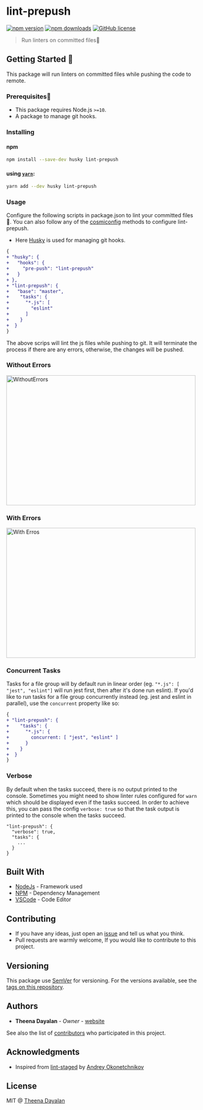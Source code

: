 # lint-prepush
[![npm version](https://badge.fury.io/js/lint-prepush.svg)](https://www.npmjs.com/package/lint-prepush)
[![npm downloads](https://img.shields.io/npm/dt/lint-prepush.svg)](https://www.npmtrends.com/lint-prepush)
[![GitHub license](https://img.shields.io/github/license/theenadayalank/lint-prepush.svg)](https://github.com/theenadayalank/lint-prepush/blob/master/LICENSE)

> Run linters on committed files🔬

## Getting Started 🔮

This package will run linters on committed files while pushing the code to remote.

### Prerequisites🔭

* This package requires Node.js `>=10`.
* A package to manage git hooks.

### Installing

#### npm

```bash
npm install --save-dev husky lint-prepush
```

#### using [`yarn`](https://yarnpkg.com/):

```bash
yarn add --dev husky lint-prepush
```

### Usage

Configure the following scripts in package.json to lint your committed files 🔧. You can also follow any of the  [cosmiconfig](https://github.com/davidtheclark/cosmiconfig) methods to configure lint-prepush.

* Here [Husky](https://github.com/typicode/husky) is used for managing git hooks.

```diff
{
+ "husky": {
+   "hooks": {
+     "pre-push": "lint-prepush"
+   }
+ },
+ "lint-prepush": {
+   "base": "master",
+    "tasks": {
+      "*.js": [
+        "eslint"
+      ]
+    }
+  }
}
```

The above scrips will lint the js files while pushing to git. It will terminate the process if there are any errors, otherwise, the changes will be pushed.

### Without Errors
<img src="screenshots/OutputWithoutErrors.gif" width="496" height="340" alt="WithoutErrors">

### With Errors
<img src="screenshots/OutputWithErrors.gif" width="496" height="340" alt="With Erros">

### Concurrent Tasks

Tasks for a file group will by default run in linear order (eg. `"*.js": [ "jest", "eslint"]` will run jest first, then after it's done run eslint).
If you'd like to run tasks for a file group concurrently instead (eg. jest and eslint in parallel), use the `concurrent` property like so:

```diff
{
+ "lint-prepush": {
+    "tasks": {
+      "*.js": {
+        concurrent: [ "jest", "eslint" ]
+      }
+    }
+  }
}
```

### Verbose

By default when the tasks succeed, there is no output printed to the console. Sometimes you might need to show linter rules configured for `warn` which should be displayed even if the tasks succeed. In order to achieve this, you can pass the config `verbose: true` so that the task output is printed to the console when the tasks succeed.

```
"lint-prepush": {
  "verbose": true,
  "tasks": {
    ...
  }
}
```

## Built With

* [NodeJs](https://nodejs.org/en/) - Framework used
* [NPM](https://www.npmjs.com/) - Dependency Management
* [VSCode](https://code.visualstudio.com/) - Code Editor

## Contributing

* If you have any ideas, just open an [issue](https://github.com/theenadayalank/lint-prepush/issues) and tell us what you think.
* Pull requests are warmly welcome, If you would like to contribute to this project.


## Versioning

This package use [SemVer](http://semver.org/) for versioning. For the versions available, see the [tags on this repository](https://github.com/theenadayalank/lint-prepush/tags).

## Authors

* **Theena Dayalan** - *Owner* - [website](https://www.theenadayalan.me/)

See also the list of [contributors](https://github.com/theenadayalank/lint-prepush/contributors) who participated in this project.

## Acknowledgments

* Inspired from [lint-staged](https://github.com/okonet/lint-staged) by [Andrey Okonetchnikov](https://github.com/okonet)

## License

MIT @ [Theena Dayalan](https://www.theenadayalan.me/)
